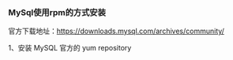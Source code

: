 ### MySql使用rpm的方式安装

官方下载地址：https://downloads.mysql.com/archives/community/

1、安装 MySQL 官方的 yum repository






